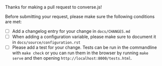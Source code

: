 Thanks for making a pull request to converse.js!

Before submitting your request, please make sure the following conditions are met:

- [ ] Add a changelog entry for your change in `docs/CHANGES.md`
- [ ] When adding a configuration variable, please make sure to
      document it in `docs/source/configuration.rst`
- [ ] Please add a test for your change. Tests can be run in the commandline
      with `make check` or you can run them in the browser by running `make serve`
      and then opening `http://localhost:8000/tests.html`.
